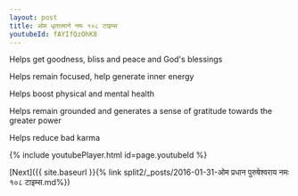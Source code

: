 ```yaml
---
layout: post
title: ओम धृतात्माने नमः १०८ टाइम्स
youtubeId: fAYIfQzOhK8
---
```

 
 
Helps get goodness, bliss and peace and God's blessings
 
Helps remain focused, help generate inner energy 
 
Helps boost physical and mental health 
 
Helps remain grounded and generates a sense of gratitude towards the greater power 
 
Helps reduce bad karma
 
 
 
 


{% include youtubePlayer.html id=page.youtubeId %}
 
[Next]({{ site.baseurl }}{% link  split2/_posts/2016-01-31-ओम प्रधान पुरुषेश्वराय नमः १०८ टाइम्स.md%})
 
